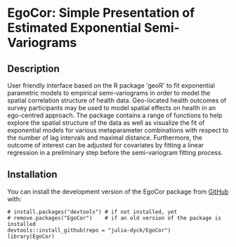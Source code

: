 # EgoCor: Simple Presentation of Estimated Exponential Semi-Variograms

## Description

User friendly interface based on the R package 'geoR' to fit exponential parametric models to empirical semi-variograms in order to model the spatial correlation structure of health data. Geo-located health outcomes of survey participants may be used to model spatial effects on health in an ego-centred approach. The package contains a range of functions to help explore the spatial structure of the data as well as visualize the fit of exponential models for various metaparameter combinations with respect to the number of lag intervals and maximal distance. Furthermore, the outcome of interest can be adjusted for covariates by fitting a linear regression in a preliminary step before the semi-variogram fitting process.


## Installation

You can install the development version of the EgoCor package from [GitHub](https://github.com/) with:

    # install.packages("devtools") # if not installed, yet
    # remove.packages("EgoCor")    # if an old version of the package is installed
    devtools::install_github(repo = "julia-dyck/EgoCor")
    library(EgoCor)
    
